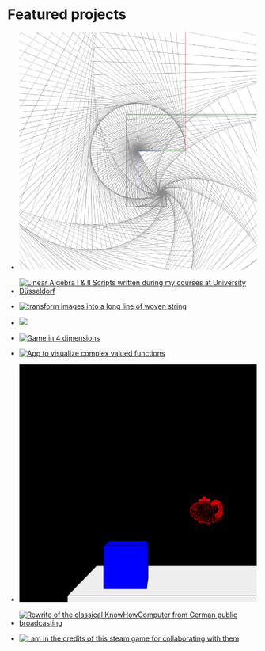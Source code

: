 # Featured projects
* [![](https://github.com/Quoteme/math/blob/master/social_preview.png?raw=true)](https://quoteme.github.io/math)

* [![](https://i.imgur.com/3DSsCuD.png "Linear Algebra I & II Scripts written during my courses at University Düsseldorf")](https://github.com/Quoteme/skript)

* [![](https://i.imgur.com/CmCh70g.gif "transform images into a long line of woven string")](https://github.com/Quoteme/img2string/)

* [![](https://camo.githubusercontent.com/4adeb27d1d0efe8704629aa618f8634fa1a1a8f3/68747470733a2f2f692e696d6775722e636f6d2f747146325241692e706e67)](https://github.com/Quoteme/webglcs)

* [![](https://camo.githubusercontent.com/f2d3a62a589b66cf5abb6e36b9f3241e74c567c7/68747470733a2f2f692e696d6775722e636f6d2f586e66767061672e676966 "Game in 4 dimensions")](https://github.com/Quoteme/dimensioncrusher)

* [![](https://camo.githubusercontent.com/0a0f54380355f9a2993b95be0db93d700620331e/68747470733a2f2f692e696d6775722e636f6d2f65666f386e554d2e676966 "App to visualize complex valued functions")](https://github.com/Quoteme/complexGrapher)

* [![](https://raw.githubusercontent.com/Quoteme/Fluchtpunkt3D/master/demo/test.gif "Self written 3d rendering engine")](https://github.com/Quoteme/Fluchtpunkt3D)

* [![](https://i.imgur.com/R5O38wV.png "Rewrite of the classical KnowHowComputer from German public broadcasting")](https://quoteme.github.io/KnowHowComputerHTML/)

* [![](https://i.imgur.com/05wgpP9.png "I am in the credits of this steam game for collaborating with them")](https://github.com/mventurelli/relichunterszero)

<link rel="stylesheet" type="text/css" href="style.css">

